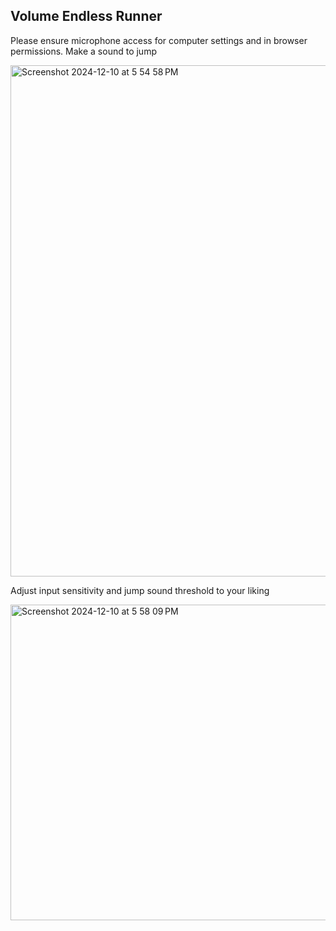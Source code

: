 ## Volume Endless Runner
Please ensure microphone access for computer settings and in browser permissions.
Make a sound to jump

<img width="818" alt="Screenshot 2024-12-10 at 5 54 58 PM" src="https://github.com/user-attachments/assets/cac0d98e-c18f-490e-8cb5-c4be2ed3ef1a">

<br>

Adjust input sensitivity and jump sound threshold to your liking

<img width="505" alt="Screenshot 2024-12-10 at 5 58 09 PM" src="https://github.com/user-attachments/assets/967db21b-4250-4bc7-8560-0be0b2911e56">
